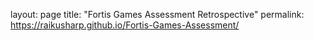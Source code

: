 layout: page
title: "Fortis Games Assessment Retrospective"
permalink: https://raikusharp.github.io/Fortis-Games-Assessment/
